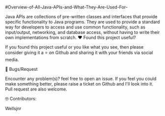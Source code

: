 #Overview-of-All-Java-APIs-and-What-They-Are-Used-For-

Java APIs are collections of pre-written classes and interfaces that provide specific functionality to Java programs. They are used to provide a standard way for developers to access and use common functionality, such as input/output, networking, and database access, without having to write their own implementations from scratch.
❤️ Found this project useful?

If you found this project useful or you like what you see, then please consider giving it a ⭐ on Github and sharing it with your friends via social media.

🐛 Bugs/Request

Encounter any problem(s)? feel free to open an issue. If you feel you could make something better, please raise a ticket on Github and I'll look into it. Pull request are also welcome.

🤓 Contributors:

Wellsjnr 
